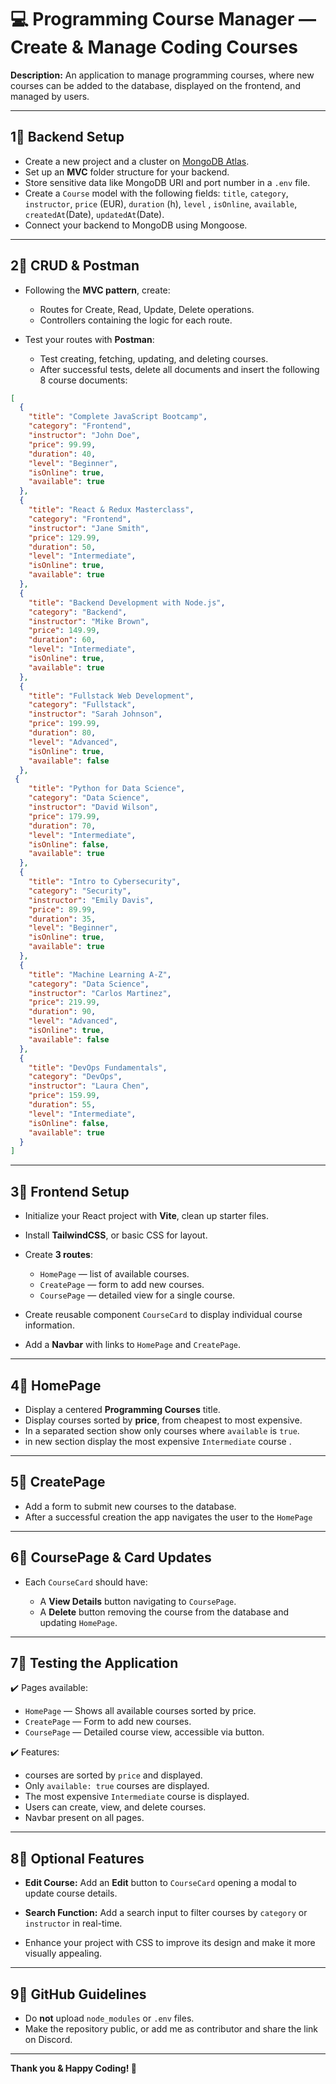 # 💻 Programming Course Manager — Create & Manage Coding Courses

**Description:**
An application to manage programming courses, where new courses can be added to the database, displayed on the frontend, and managed by users.

---

## 1⃣️ Backend Setup

- Create a new project and a cluster on [MongoDB Atlas](https://cloud.mongodb.com/).
- Set up an **MVC** folder structure for your backend.
- Store sensitive data like MongoDB URI and port number in a `.env` file.
- Create a `Course` model with the following fields:
  `title`, `category`, `instructor`, `price` (EUR), `duration` (h), `level` , `isOnline`, `available`, `createdAt`(Date), `updatedAt`(Date).
- Connect your backend to MongoDB using Mongoose.

---

## 2⃣️ CRUD & Postman

- Following the **MVC pattern**, create:

  - Routes for Create, Read, Update, Delete operations.
  - Controllers containing the logic for each route.

- Test your routes with **Postman**:

  - Test creating, fetching, updating, and deleting courses.
  - After successful tests, delete all documents and insert the following 8 course documents:

```json
[
  {
    "title": "Complete JavaScript Bootcamp",
    "category": "Frontend",
    "instructor": "John Doe",
    "price": 99.99,
    "duration": 40,
    "level": "Beginner",
    "isOnline": true,
    "available": true
  },
  {
    "title": "React & Redux Masterclass",
    "category": "Frontend",
    "instructor": "Jane Smith",
    "price": 129.99,
    "duration": 50,
    "level": "Intermediate",
    "isOnline": true,
    "available": true
  },
  {
    "title": "Backend Development with Node.js",
    "category": "Backend",
    "instructor": "Mike Brown",
    "price": 149.99,
    "duration": 60,
    "level": "Intermediate",
    "isOnline": true,
    "available": true
  },
  {
    "title": "Fullstack Web Development",
    "category": "Fullstack",
    "instructor": "Sarah Johnson",
    "price": 199.99,
    "duration": 80,
    "level": "Advanced",
    "isOnline": true,
    "available": false
  },
 {
    "title": "Python for Data Science",
    "category": "Data Science",
    "instructor": "David Wilson",
    "price": 179.99,
    "duration": 70,
    "level": "Intermediate",
    "isOnline": false,
    "available": true
  },
  {
    "title": "Intro to Cybersecurity",
    "category": "Security",
    "instructor": "Emily Davis",
    "price": 89.99,
    "duration": 35,
    "level": "Beginner",
    "isOnline": true,
    "available": true
  },
  {
    "title": "Machine Learning A-Z",
    "category": "Data Science",
    "instructor": "Carlos Martinez",
    "price": 219.99,
    "duration": 90,
    "level": "Advanced",
    "isOnline": true,
    "available": false
  },
  {
    "title": "DevOps Fundamentals",
    "category": "DevOps",
    "instructor": "Laura Chen",
    "price": 159.99,
    "duration": 55,
    "level": "Intermediate",
    "isOnline": false,
    "available": true
  }
]
```

---

## 3⃣️ Frontend Setup

- Initialize your React project with **Vite**, clean up starter files.
- Install **TailwindCSS**, or basic CSS for layout.
- Create **3 routes**:

  - `HomePage` — list of available courses.
  - `CreatePage` — form to add new courses.
  - `CoursePage` — detailed view for a single course.

- Create reusable component `CourseCard` to display individual course information.
- Add a **Navbar** with links to `HomePage` and `CreatePage`.

---

## 4⃣️ HomePage

- Display a centered **Programming Courses** title.
- Display courses sorted by **price**, from cheapest to most expensive.
- In a separated section show only courses where `available` is `true`.
- in new section display the most expensive `Intermediate` course .

---

## 5⃣️ CreatePage

- Add a form to submit new courses to the database.
- After a successful creation the app navigates the user to the `HomePage`

---

## 6⃣️  CoursePage & Card Updates

- Each `CourseCard` should have:

  - A **View Details** button navigating to `CoursePage`.
  - A **Delete** button removing the course from the database and updating `HomePage`.

---

## 7⃣️ Testing the Application

✔️ Pages available:

- `HomePage` — Shows all available courses sorted by price.
- `CreatePage` — Form to add new courses.
- `CoursePage` — Detailed course view, accessible via button.

✔️ Features:

- courses are sorted by `price` and displayed.
- Only `available: true` courses are displayed.
- The most expensive `Intermediate` course is displayed.
- Users can create, view, and delete courses.
- Navbar present on all pages.

---

## 8⃣️ Optional Features

- **Edit Course:**
  Add an **Edit** button to `CourseCard` opening a modal to update course details.

- **Search Function:**
  Add a search input to filter courses by `category` or `instructor` in real-time.

- Enhance your project with CSS to improve its design and make it more visually appealing.

---

## 9⃣️ GitHub Guidelines

- Do **not** upload `node_modules` or `.env` files.
- Make the repository public, or add me as contributor and share the link on Discord.

---

**Thank you & Happy Coding! 🚀**
